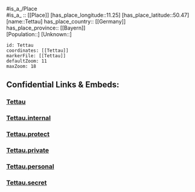 ﻿---
location: [50.47,11.25] 
mapzoom: [7,12] 
mapmarker: city 
type: City
tags:
- geo/City


SpocWebEntityId: 34832
isDeleted: false
confidential: public

---
#is_a_/Place  
#is_a_ :: [[Place]] 
[has_place_longitude::11.25] 
[has_place_latitude::50.47] 
[name::Tettau] 
has_place_country:: [[Germany]]  
has_place_province:: [[Bayern]]  
[Population::] 
[Unknown::] 


```leaflet
id: Tettau
coordinates: [[Tettau]] 
markerFile: [[Tettau]] 
defaultZoom: 11 
maxZoom: 18
```


## Confidential Links & Embeds: 

### [Tettau](/_public/Earth/Continent/Europe/Europe~Central/Germany/Germany~West/Bayern/counties~Bayern/Kronach/cities~Kronach/Tettau.md) 

### [Tettau.internal](/_internal/Earth/Continent/Europe/Europe~Central/Germany/Germany~West/Bayern/counties~Bayern/Kronach/cities~Kronach/Tettau.internal.md) 

### [Tettau.protect](/_protect/Earth/Continent/Europe/Europe~Central/Germany/Germany~West/Bayern/counties~Bayern/Kronach/cities~Kronach/Tettau.protect.md) 

### [Tettau.private](/_private/Earth/Continent/Europe/Europe~Central/Germany/Germany~West/Bayern/counties~Bayern/Kronach/cities~Kronach/Tettau.private.md) 

### [Tettau.personal](/_personal/Earth/Continent/Europe/Europe~Central/Germany/Germany~West/Bayern/counties~Bayern/Kronach/cities~Kronach/Tettau.personal.md) 

### [Tettau.secret](/_secret/Earth/Continent/Europe/Europe~Central/Germany/Germany~West/Bayern/counties~Bayern/Kronach/cities~Kronach/Tettau.secret.md) 
